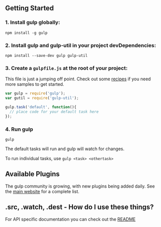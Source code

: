 ## Getting Started

### 1. Install gulp globally:

```
npm install -g gulp
```

### 2. Install gulp and gulp-util in your project devDependencies:

```
npm install --save-dev gulp gulp-util
```

### 3. Create a `gulpfile.js` at the root of your project:

This file is just a jumping off point. Check out some [recipes](recipes) if you need more samples to get started.

```javascript
var gulp = require('gulp');
var gutil = require('gulp-util');

gulp.task('default', function(){
  // place code for your default task here
});
```

### 4. Run gulp

```
gulp
```

The default tasks will run and gulp will watch for changes.

To run individual tasks, use `gulp <task> <othertask>`


## Available Plugins

The gulp community is growing, with new plugins being added daily. See the [main website](http://gulpjs.com/) for a complete list.

## .src, .watch, .dest - How do I use these things?

For API specific documentation you can check out the [README](/README.md)
